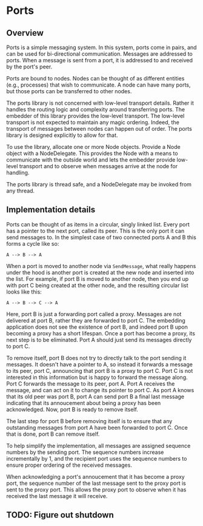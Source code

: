 # Ports

## Overview

Ports is a simple messaging system. In this system, ports come in pairs, and
can be used for bi-directional communication. Messages are addressed to ports.
When a message is sent from a port, it is addressed to and received by the
port's peer.

Ports are bound to nodes. Nodes can be thought of as different entities (e.g.,
processes) that wish to communicate. A node can have many ports, but those
ports can be transferred to other nodes.

The ports library is not concerned with low-level transport details. Rather it
handles the routing logic and complexity around transferring ports. The
embedder of this library provides the low-level transport. The low-level
transport is not expected to maintain any magic ordering. Indeed, the transport
of messages between nodes can happen out of order. The ports library is designed
explicitly to allow for that.

To use the library, allocate one or more Node objects. Provide a Node object
with a NodeDelegate. This provides the Node with a means to communicate with
the outside world and lets the embedder provide low-level transport and to
observe when messages arrive at the node for handling.

The ports library is thread safe, and a NodeDelegate may be invoked from any
thread.

## Implementation details

Ports can be thought of as items in a circular, singly linked list. Every port
has a pointer to the next port, called its peer. This is the only port it can
send messages to. In the simplest case of two connected ports A and B this
forms a cycle like so:

```
A --> B --> A
```

When a port is moved to another node via `SendMessage`, what really happens
under the hood is another port is created at the new node and inserted into the
list. For example, if port B is moved to another node, then you end up with
port C being created at the other node, and the resulting circular list looks
like this:

```
A --> B --> C --> A
```

Here, port B is just a forwarding port called a proxy. Messages are not
delivered at port B, rather they are forwarded to port C. The embedding
application does not see the existence of port B, and indeed port B upon
becoming a proxy has a short lifespan. Once a port has become a proxy, its
next step is to be eliminated. Port A should just send its messages directly
to port C.

To remove itself, port B does not try to directly talk to the port sending it
messages. It doesn't have a pointer to A, so instead it forwards a message to
its peer, port C, announcing that port B is a proxy to port C. Port C is not
interested in this information but is happy to forward the message along.  Port
C forwards the message to its peer, port A. Port A receives the message, and
can act on it to change its pointer to port C. As port A knows that its old
peer was port B, port A can send port B a final last message indicating that
its annoucement about being a proxy has been acknowledged. Now, port B is ready
to remove itself.

The last step for port B before removing itself is to ensure that any
outstanding messages from port A have been forwarded to port C. Once that is
done, port B can remove itself.

To help simplify the implementation, all messages are assigned sequence numbers
by the sending port. The sequence numbers increase incrementally by 1, and the
recipient port uses the sequence numbers to ensure proper ordering of the
received messages.

When acknowledging a port's annoucement that it has become a proxy port, the
sequence number of the last message sent to the proxy port is sent to the proxy
port. This allows the proxy port to observe when it has received the last
message it will receive.

## TODO: Figure out shutdown
